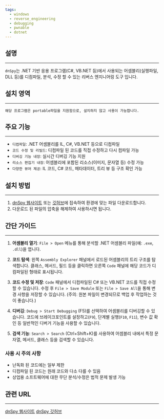 ```yaml
---
tags:
  - windows
  - reverse_engineering
  - debugging
  - pwnable
  - dotnet
---
```

## 설명
---
`dnSpy`는 .NET 기반 응용 프로그램(C#, VB.NET 등)에서 사용되는 어셈블리(실행파일, DLL 등)를 디컴파일, 분석, 수정 할 수 있는 리버스 엔지니어링 도구 입니다.

## 설치 영역
---
`해당 프로그램은 portable파일을 지원함으로, 설치하지 않고 사용이 가능합니다.`

## 주요 기능
---
- `디컴파일`: .NET 어셈블리를 IL, C#, VB.NET 등으로 디컴파일
- `코드 수정 및 리빌드`: 디컴파일 된 코드를 직접 수정하고 다시 컴파일 가능
- `디버깅 기능 내장`: 실시간 디버깅 기능 지원
- `리소스 편집기 내장`: 어셈블리에 포함된 리소스(이미지, 문자열 등) 수정 가능
- `다양한 뷰어 제공`: IL 코드, C# 코드, 메타데이터, 트리 뷰 등 구조 확인 가능

## 설치 방법
---
1. [dnSpy 웹사이트](https://dnspy.org/) 또는 [깃허브](https://github.com/dnSpy/dnSpy?tab=readme-ov-file)에 접속하여 환경에 맞는 파일 다운로드합니다.
2. 다운로드 된 파일의 압축을 해제하여 사용하시면 됩니다.

## 간단 가이드
---
1.  **어셈블리 열기**: `File > Open` 메뉴를 통해 분석할 .NET 어셈블리 파일(예: `.exe`, `.dll`)을 엽니다.

2.  **코드 탐색**: 왼쪽 `Assembly Explorer` 패널에서 로드된 어셈블리의 트리 구조를 탐색합니다. 클래스, 메서드, 필드 등을 클릭하면 오른쪽 `Code` 패널에 해당 코드가 디컴파일된 형태로 표시됩니다.

3.  **코드 수정 및 저장**: `Code` 패널에서 디컴파일된 C# 또는 VB.NET 코드를 직접 수정할 수 있습니다. 수정 후 `File > Save Module` 또는 `File > Save All`을 통해 변경 사항을 저장할 수 있습니다. (주의: 원본 파일이 변경되므로 백업 후 작업하는 것이 좋습니다.)

4.  **디버깅**: `Debug > Start Debugging` (F5)를 선택하여 어셈블리를 디버깅할 수 있습니다. 코드에 브레이크포인트를 설정하고(`F9`), 단계별 실행(`F10`, `F11`), 변수 값 확인 등 일반적인 디버거 기능을 사용할 수 있습니다.

5.  **검색 기능**: `Search > Search` (Ctrl+Shift+K)를 사용하여 어셈블리 내에서 특정 문자열, 메서드, 클래스 등을 검색할 수 있습니다.

### 사용 시 주의 사항
- 난독화 된 코드에는 일부 제한
- 디컴파일 된 코드는 원래 코드와 다소 다를 수 있음
- 상업용 소프트웨어에 대한 무단 분석/수정은 법적 문제 발생 가능

## 관련 URL
---
[dnSpy 웹사이트](https://dnspy.org/)
[dnSpy 깃허브](https://github.com/dnSpy/dnSpy?tab=readme-ov-file)
